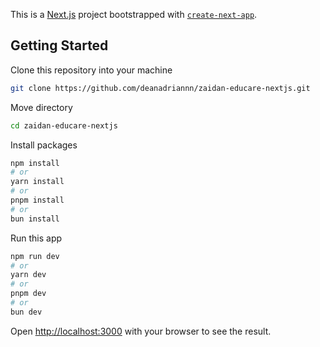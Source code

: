 This is a [Next.js](https://nextjs.org) project bootstrapped with [`create-next-app`](https://nextjs.org/docs/app/api-reference/cli/create-next-app).

## Getting Started

Clone this repository into your machine

```bash
git clone https://github.com/deanadriannn/zaidan-educare-nextjs.git
```

Move directory

```bash
cd zaidan-educare-nextjs
```

Install packages

```bash
npm install
# or
yarn install
# or
pnpm install
# or
bun install
```

Run this app

```bash
npm run dev
# or
yarn dev
# or
pnpm dev
# or
bun dev
```

Open [http://localhost:3000](http://localhost:3000) with your browser to see the result.

